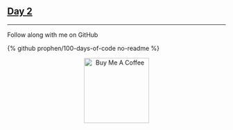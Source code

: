 ## [Day 2](https://github.com/prophen/100-days-of-code/blob/master/Day-2.md)


****

Follow along with me on GitHub

{% github prophen/100-days-of-code no-readme %}

<p style='text-align:center'> <a href="https://www.buymeacoffee.com/nikema" target="_blank"><img src="https://cdn.buymeacoffee.com/buttons/default-orange.png" alt="Buy Me A Coffee" width="150px"></a></center></p>
